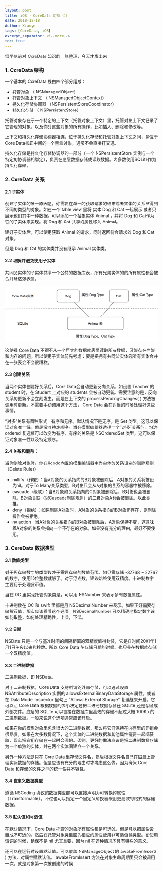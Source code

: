 ```yaml
---
layout: post
title: iOS - CoreData 初探（1）
date: 2018-12-18
Author: Xiaoye 
tags: [CoreData, iOS]
excerpt_separator: <!--more-->
toc: true
---
```


很早以前对 CoreData 知识的一些整理，今天才发出来

<!--more-->

### 1. CoreData 架构

一个基本的 CoreData 栈由四个部分组成： 
* 托管对象 （ NSManagedObject）
* 托管对象上下文 （ NSManagedObjectContext）
* 持久化存储协调器  （NSPersistentStoreCoordinator）
* 持久化存储 （ NSPersistentStore）

托管对象存在于一个特定的上下文（托管对象上下文）里，托管对象上下文记录了它管理的对象，以及你对这些对象的所有操作，比如插入、删除和修改等。 

上下文和持久化存储协调器相连，位于持久化存储和托管对象上下文之间，是位于Core Data栈正中间的一个黑盒对象，通常不会直接打交道。 

持久化存储是持久化存储协调器的一部分（一个 NSPersistentStore  实例与一个特定的协调器相绑定），负责在底层数据存储或读取数据。大多数使用SQLite作为持久化存储。 



### 2. CoreData 关系

#### 2.1 子实体

创建子实体的唯一原因是，你需要在单一的获取请求的结果或者实体的关系里得到不同的类型的对象。如在一个 table view 里将 实体 Dog 和 Cat 一起展示 或者只展示他们其中一种数据。可以添加一个抽象实体 Animal ，并将 Dog 和 Cat作为它的子实体来实现。将 Dog 和 Cat 共享的属性移入 Animal。 

建好子实体后，可以使用获取 Animal 的请求，同时返回符合请求的 Dog 和 Cat对象。 

但是 Dog 和 Cat 的实体类并没有继承 Animal 实体类。

 

#### 2.2 理解并避免使用子实体

共同父实体的子实体共享一个公共的数据库表，所有兄弟实体的的所有属性都会被合并进这张表里。 

![1.png](../images/2018-12-18-CoreData-初探-1/1.png)

这使得 Core Data 不得不从一个巨大的数据库表里读取所有数据，可能存在性能和内存的问题。所以使用子实体前先考虑：要是把拥有共同父实体的所有实体合并在一张表会不会很糟糕。

 

#### 2.3 创建关系

当两个实体创建好关系后，Core Data会自动更新反向关系。如设置 Teacher 的 student 时，在 Student 上对应的 students 会被自动更新。需要注意的是，反向关系的更新不会立刻发生，而是在上下文的 processPendingChanges( ) 方法被调用时更新。不需要手动调用这个方法， Core Data 会在适当的时候处理好这些事情。 

“对多”关系有两种形式：有序和无序。默认情况下是无序，是 Set 类型。这可以保证对象唯一性，但是没有特定顺序。当在模型编辑器选择一个“对多”关系时，勾选 ordered 复选框可以改变为有序。有序的关系是 NSOrderedSet 类型，这可以保证对象唯一性以及特定顺序。 



#### 2.4 关系和删除：

当你删除对象时，你在Xcode内置的模型编辑器中为实体的关系设定的删除规则（Delete Rules）

* nullify（作废）：当A对象的关系指向的B对象被删除后，A对象的关系将被设为nil。对于To Many关系类型，B对象只会从A对象的关系的容器中被移除。
* cascade（级联）：当B对象的关系指向的C对象被删除后，B对象也会被删除。B对象关联（以Cascade删除规则）的二级对象A也会被删除。以此类推。
* deny（拒绝）：如果删除A对象时，A对象的关系指向的B对象仍存在，则删除操作会被拒绝。
* no action：当A对象的关系指向的B对象被删除后，A对象保持不变，这意味着A对象的关系会指向一个不存在的对象。如果没有充分的理由，最好不要使用。



### 3. CoreData 数据类型

#### 3.1 数值类型

对于所存储数字的类型取决于需要存储的数值范围。如只需存储 -32768 ~ 32767 的数字，使用16位整数就够了。对于浮点数，建议始终使用双精度。十进制数字主要用于处理货币值。 

当在 OC 里实现托管对象类是，可以用 NSNumber 来表示多有数值属性。 

十进制数在 OC 和 swift 里都是用 NSDecimalNumber 来表示。如果正好需要存储货币值，那么应该看看这个选项。NSDecimalNumber 可以精确地指定数字该如何取整，如何处理精确性，上溢，下溢。 



#### 3.2 日期

NSDate 只是一个与基准时间的间隔距离的双精度值得封装，它是自时间2001年1月1日午夜以来的秒数。所以 Core Data 在存储日期的时候，也只是在数据库存储一个双精度值。 



#### 3.3  二进制数据

二进制数据，即 NSData。 

对于二进制数据，Core Data 支持所谓的外部存储，可以通过设置 NSAttributeDescription 实例的 allowsExternalBinaryDataStorage 属性，或者在 Data Model Inspector 里勾上 “Allows External Storage” 复选框来开启。它可以让 Core Data 根据数据的大小决定是把二进制数据存储在 SQLite 还是存储成外部文件。底层的 SQLite 可以直接在数据库里高效的存储不超过大概 100Kb 的二进制数据。一般来说这个选项通常应该开启。 

如果在你的模型对象里包含很大的二进制数据，那么将它们保持在内存里的开销会很昂贵。如果在大多数情况下，这个实体的二进制数据和其他属性需要一起呗获取，那么把它们存储在一起时合理的。否则，更好的做法应该是把二进制数据存储为一个单独的实体，并在两个实体间建立一个关系。 

另外一种方法是只在 Core Data 里存储文件名，然后根据文件名自己在磁盘上管理实际数据的存储。但是应该有充分的理由时才考虑这么做，因为确保 Core Data 和存储的文件之间的统一性并不容易。 



#### 3.4 自定义数据类型

遵循 NSCoding 协议的数据类型都可以直接声明为可转换的属性（Transformable）。不过也可以指定一个自定义转换器来用更高效的格式的存储数据。 



#### 3.5 默认值和可选值

在默认情况下，Core Data 托管的对象所有属性都是可选的。但是可以把属性设置成不可选的，然后在托管对象类里面为相应的属性使用非可选值得类型。在使用谓词的时候，确保不是 nil 尤其重要，因为 nil 在这种情况下具有特殊的意义。 

还可以在运行时设置默认值。可以覆盖 NSManageObject 的 awakeFromInsert( ) 方法，对属性赋默认值。 awakeFromInsert 方法在对象生命周期里只会被调用一次，就是对象第一次被创建的时候 